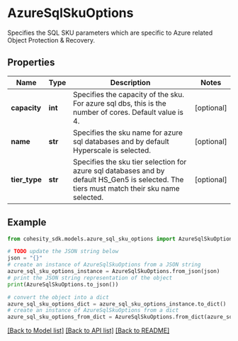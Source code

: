 # AzureSqlSkuOptions

Specifies the SQL SKU parameters which are specific to Azure related Object Protection & Recovery.

## Properties

Name | Type | Description | Notes
------------ | ------------- | ------------- | -------------
**capacity** | **int** | Specifies the capacity of the sku. For azure sql dbs, this is the number of cores. Default value is 4. | [optional] 
**name** | **str** | Specifies the sku name for azure sql databases and by default Hyperscale is selected. | [optional] 
**tier_type** | **str** | Specifies the sku tier selection for azure sql databases and by default HS_Gen5 is selected. The tiers must match their sku name selected. | [optional] 

## Example

```python
from cohesity_sdk.models.azure_sql_sku_options import AzureSqlSkuOptions

# TODO update the JSON string below
json = "{}"
# create an instance of AzureSqlSkuOptions from a JSON string
azure_sql_sku_options_instance = AzureSqlSkuOptions.from_json(json)
# print the JSON string representation of the object
print(AzureSqlSkuOptions.to_json())

# convert the object into a dict
azure_sql_sku_options_dict = azure_sql_sku_options_instance.to_dict()
# create an instance of AzureSqlSkuOptions from a dict
azure_sql_sku_options_from_dict = AzureSqlSkuOptions.from_dict(azure_sql_sku_options_dict)
```
[[Back to Model list]](../README.md#documentation-for-models) [[Back to API list]](../README.md#documentation-for-api-endpoints) [[Back to README]](../README.md)


